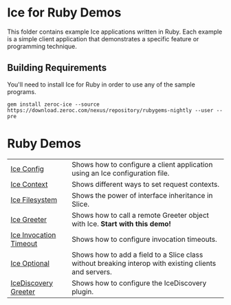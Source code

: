 # Ice for Ruby Demos

This folder contains example Ice applications written in Ruby. Each example is a simple client application that
demonstrates a specific feature or programming technique.

## Building Requirements

You'll need to install Ice for Ruby in order to use any of the sample programs.

```shell
gem install zeroc-ice --source https://download.zeroc.com/nexus/repository/rubygems-nightly --user --pre
```

# Ruby Demos

|                                            |                                                                                                                                     |
|--------------------------------------------|-------------------------------------------------------------------------------------------------------------------------------------|
| [Ice Config](./Ice/config/)                | Shows how to configure a client application using an Ice configuration file.                                                        |
| [Ice Context](./Ice/context/)              | Shows different ways to set request contexts.                                                                                       |
| [Ice Filesystem](./Ice/filesystem/)        | Shows the power of interface inheritance in Slice.                                                                                  |
| [Ice Greeter](./Ice/greeter/)              | Shows how to call a remote Greeter object with Ice. **Start with this demo!**                                                       |
| [Ice Invocation Timeout](./Ice/invocationTimeout/) | Shows how to configure invocation timeouts.                                                                                 |
| [Ice Optional](./Ice/optional/)            | Shows how to add a field to a Slice class without breaking interop with existing clients and servers.                               |
| [IceDiscovery Greeter](./IceDiscovery/greeter/) | Shows how to configure the IceDiscovery plugin.                                                                                |

